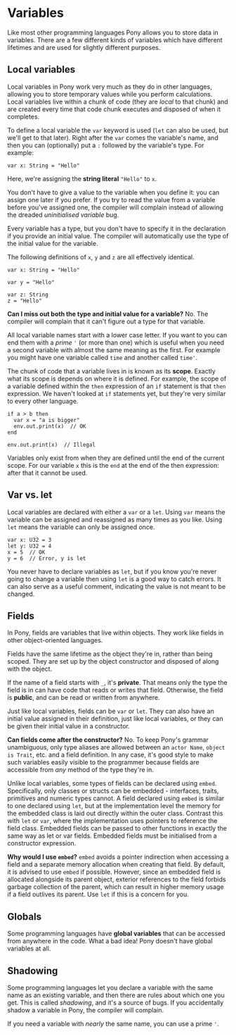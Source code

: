 # Variables

Like most other programming languages Pony allows you to store data in variables. There are a few different kinds of variables which have different lifetimes and are used for slightly different purposes.

## Local variables

Local variables in Pony work very much as they do in other languages, allowing you to store temporary values while you perform calculations. Local variables live within a chunk of code (they are _local_ to that chunk) and are created every time that code chunk executes and disposed of when it completes.

To define a local variable the `var` keyword is used (`let` can also be used, but we'll get to that later). Right after the `var` comes the variable's name, and then you can (optionally) put a `:` followed by the variable's type. For example:

```pony
var x: String = "Hello"
```

Here, we're assigning the __string literal__ `"Hello"` to `x`.

You don't have to give a value to the variable when you define it: you can assign one later if you prefer. If you try to read the value from a variable before you've assigned one, the compiler will complain instead of allowing the dreaded _uninitialised variable_ bug.

Every variable has a type, but you don't have to specify it in the declaration if you provide an initial value. The compiler will automatically use the type of the initial value for the variable.

The following definitions of `x`, `y` and `z` are all effectively identical.

```pony
var x: String = "Hello"

var y = "Hello"

var z: String
z = "Hello"
```

__Can I miss out both the type and initial value for a variable?__ No. The compiler will complain that it can't figure out a type for that variable.

All local variable names start with a lower case letter. If you want to you can end them with a _prime_ `'` (or more than one) which is useful when you need a second variable with almost the same meaning as the first. For example you might have one variable called `time` and another called `time'`.

The chunk of code that a variable lives in is known as its __scope__. Exactly what its scope is depends on where it is defined. For example, the scope of a variable defined within the `then` expression of an `if` statement is that `then` expression. We haven't looked at `if` statements yet, but they're very similar to every other language.

```pony
if a > b then
  var x = "a is bigger"
  env.out.print(x)  // OK
end

env.out.print(x)  // Illegal
```

Variables only exist from when they are defined until the end of the current scope. For our variable `x` this is the `end` at the end of the then expression: after that it cannot be used.

## Var vs. let

Local variables are declared with either a `var` or a `let`. Using `var` means the variable can be assigned and reassigned as many times as you like. Using `let` means the variable can only be assigned once.

```pony
var x: U32 = 3
let y: U32 = 4
x = 5  // OK
y = 6  // Error, y is let
```

You never have to declare variables as `let`, but if you know you're never going to change a variable then using `let` is a good way to catch errors. It can also serve as a useful comment, indicating the value is not meant to be changed.

## Fields

In Pony, fields are variables that live within objects. They work like fields in other object-oriented languages.

Fields have the same lifetime as the object they're in, rather than being scoped. They are set up by the object constructor and disposed of along with the object.

If the name of a field starts with `_`, it's __private__. That means only the type the field is in can have code that reads or writes that field. Otherwise, the field is __public__, and can be read or written from anywhere.

Just like local variables, fields can be `var` or `let`. They can also have an initial value assigned in their definition, just like local variables, or they can be given their initial value in a constructor.

__Can fields come after the constructor?__ No. To keep Pony's grammar unambiguous, only type aliases are allowed between an `actor Name`, `object is Trait`, etc. and a field definition. In any case, it's good style to make such variables easily visible to the programmer because fields are accessible from _any_ method of the type they're in.

Unlike local variables, some types of fields can be declared using `embed`. Specifically, only classes or structs can be embedded - interfaces, traits, primitives and numeric types cannot. A field declared using `embed` is similar to one declared using `let`, but at the implementation level the memory for the embedded class is laid out directly within the outer class. Contrast this with `let` or `var`, where the implementation uses pointers to reference the field class. Embedded fields can be passed to other functions in exactly the same way as let or var fields. Embedded fields must be initialised from a constructor expression.

__Why would I use `embed`?__ `embed` avoids a pointer indirection when accessing a field and a separate memory allocation when creating that field. By default, it is advised to use `embed` if possible. However, since an embedded field is allocated alongside its parent object, exterior references to the field forbids garbage collection of the parent, which can result in higher memory usage if a field outlives its parent. Use `let` if this is a concern for you.

## Globals

Some programming languages have __global variables__ that can be accessed from anywhere in the code. What a bad idea! Pony doesn't have global variables at all.

## Shadowing

Some programming languages let you declare a variable with the same name as an existing variable, and then there are rules about which one you get. This is called _shadowing_, and it's a source of bugs. If you accidentally shadow a variable in Pony, the compiler will complain.

If you need a variable with _nearly_ the same name, you can use a prime `'`.
